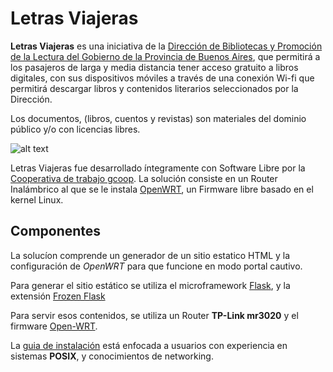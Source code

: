 # Letras Viajeras

**Letras Viajeras** es una iniciativa de la [Dirección de Bibliotecas y 
Promoción de la Lectura del Gobierno de la Provincia de Buenos Aires](http://www.ic.gba.gov.ar/), 
que permitirá a los pasajeros de larga y media distancia tener acceso 
gratuito a libros digitales, con sus dispositivos móviles a través de 
una conexión Wi-fi que permitirá descargar libros y contenidos literarios 
seleccionados por la Dirección.

Los documentos, (libros, cuentos y revistas) son materiales del dominio 
público y/o con licencias libres.

![alt text](https://raw.github.com/gcoop-libre/letras_viajeras/master/data/muestra.png "Ejemplo")

Letras Viajeras fue desarrollado íntegramente con Software Libre por la 
[Cooperativa de trabajo gcoop](http://gcoop.coop). La solución consiste en un Router Inalámbrico al que se le instala [OpenWRT](http://openwrt.org), un Firmware libre basado en el kernel Linux.


## Componentes

La solucíon comprende un generador de un sitio estatico HTML y la configuración de *OpenWRT* para que funcione en modo portal cautivo.

Para generar el sitio estático se utiliza el microframework 
[Flask](http://flask.pocoo.org), y la extensión [Frozen Flask](http://pythonhosted.org/Frozen-Flask/)

Para servir esos contenidos, se utiliza un Router **TP-Link mr3020** y el firmware [Open-WRT](http://openwrt.org).

La [guia de instalación](https://github.com/gcoop-libre/letras_viajeras/blob/master/GUIA_INSTALACION.md) está enfocada a usuarios con experiencia en sistemas **POSIX**, y conocimientos de networking.


